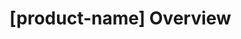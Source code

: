 # [product-name] Overview

<p props="video" conref="conref/product-overview-introduction.dita#product-intro/video">

<p props="audio" conref="conref/product-overview-introduction.dita#product-intro/voice">

<p props="live" conref="conref/product-overview-introduction.dita#product-intro/live0">
<p props="live" conref="conref/product-overview-introduction.dita#product-intro/live1">
<p props="live" conref="conref/product-overview-introduction.dita#product-intro/live2">

<p props="lives" conref="conref/product-overview-introduction.dita#product-intro/lives0">

<p props="lives" conref="conref/product-overview-introduction.dita#product-intro/lives1">

<image href="https://web-cdn.agora.io/docs-files/1612259524092" format="png" scope="external" props="lives"></image>



